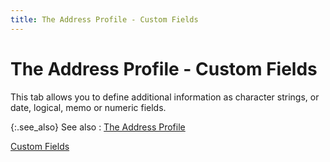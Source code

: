 ```yaml
---
title: The Address Profile - Custom Fields
---
```


# The Address Profile - Custom Fields


This tab allows you to define additional information as character strings,  or date, logical, memo or numeric fields.


{:.see_also}
See also
: [The Address Profile]({{site.mc_baseurl}}/creating-a-customer/the-customer-profile-addresses/the-address-profile/the_address_profile.html)


[Custom  Fields]({{site.sc_chm}}/options/miscellaneous-set-up/custom-fields/custom_fields_setupco.html)
